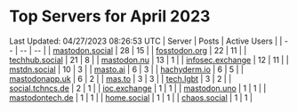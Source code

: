 # Top Servers for April 2023
Last Updated: 04/27/2023 08:26:53 UTC
| Server | Posts | Active Users |
| -- | -- | -- |
| [mastodon.social](https://mastodon.social/tags/PowerShell) | 28 | 15 |
| [fosstodon.org](https://fosstodon.org/tags/PowerShell) | 22 | 11 |
| [techhub.social](https://techhub.social/tags/PowerShell) | 21 | 8 |
| [mastodon.nu](https://mastodon.nu/tags/PowerShell) | 13 | 1 |
| [infosec.exchange](https://infosec.exchange/tags/PowerShell) | 12 | 11 |
| [mstdn.social](https://mstdn.social/tags/PowerShell) | 10 | 3 |
| [masto.ai](https://masto.ai/tags/PowerShell) | 6 | 3 |
| [hachyderm.io](https://hachyderm.io/tags/PowerShell) | 6 | 5 |
| [mastodonapp.uk](https://mastodonapp.uk/tags/PowerShell) | 6 | 2 |
| [mas.to](https://mas.to/tags/PowerShell) | 3 | 3 |
| [tech.lgbt](https://tech.lgbt/tags/PowerShell) | 3 | 2 |
| [social.tchncs.de](https://social.tchncs.de/tags/PowerShell) | 2 | 1 |
| [ioc.exchange](https://ioc.exchange/tags/PowerShell) | 1 | 1 |
| [mastodon.uno](https://mastodon.uno/tags/PowerShell) | 1 | 1 |
| [mastodontech.de](https://mastodontech.de/tags/PowerShell) | 1 | 1 |
| [home.social](https://home.social/tags/PowerShell) | 1 | 1 |
| [chaos.social](https://chaos.social/tags/PowerShell) | 1 | 1 |
